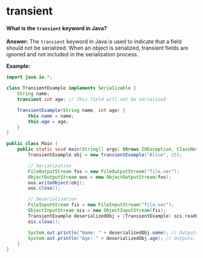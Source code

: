 # transient

#### What is the `transient` keyword in Java?

**Answer:** The `transient` keyword in Java is used to indicate that a field should not be serialized. When an object is serialized, transient fields are ignored and not included in the serialization process.

**Example:**

```java
import java.io.*;

class TransientExample implements Serializable {
    String name;
    transient int age; // This field will not be serialized

    TransientExample(String name, int age) {
        this.name = name;
        this.age = age;
    }
}

public class Main {
    public static void main(String[] args) throws IOException, ClassNotFoundException {
        TransientExample obj = new TransientExample("Alice", 25);

        // Serialization
        FileOutputStream fos = new FileOutputStream("file.ser");
        ObjectOutputStream oos = new ObjectOutputStream(fos);
        oos.writeObject(obj);
        oos.close();

        // Deserialization
        FileInputStream fis = new FileInputStream("file.ser");
        ObjectInputStream ois = new ObjectInputStream(fis);
        TransientExample deserializedObj = (TransientExample) ois.readObject();
        ois.close();

        System.out.println("Name: " + deserializedObj.name); // Outputs: Alice
        System.out.println("Age: " + deserializedObj.age); // Outputs: 0
    }
}
```
